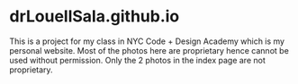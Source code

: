 # drLouellSala.github.io
This is a project for my class in NYC Code + Design Academy which is my personal website. 
Most of the photos here are proprietary hence cannot be used without permission.
Only the 2 photos in the index page are not proprietary.



